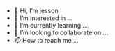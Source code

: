 - 👋 Hi, I’m jesson
- 👀 I’m interested in ...
- 🌱 I’m currently learning ...
- 💞️ I’m looking to collaborate on ...
- 📫 How to reach me ...

<!---
jesson/jesson is a ✨ special ✨ repository because its `README.md` (this file) appears on your GitHub profile.
You can click the Preview link to take a look at your changes.
--->
